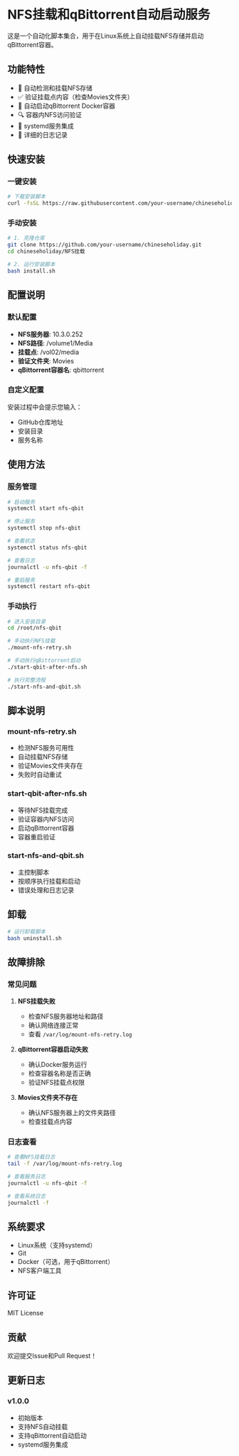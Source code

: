 # NFS挂载和qBittorrent自动启动服务

这是一个自动化脚本集合，用于在Linux系统上自动挂载NFS存储并启动qBittorrent容器。

## 功能特性

- 🔄 自动检测和挂载NFS存储
- ✅ 验证挂载点内容（检查Movies文件夹）
- 🐳 自动启动qBittorrent Docker容器
- 🔍 容器内NFS访问验证
- 🚀 systemd服务集成
- 📝 详细的日志记录

## 快速安装

### 一键安装

```bash
# 下载安装脚本
curl -fsSL https://raw.githubusercontent.com/your-username/chineseholiday/main/NFS挂载/install.sh | bash
```

### 手动安装

```bash
# 1. 克隆仓库
git clone https://github.com/your-username/chineseholiday.git
cd chineseholiday/NFS挂载

# 2. 运行安装脚本
bash install.sh
```

## 配置说明

### 默认配置

- **NFS服务器**: 10.3.0.252
- **NFS路径**: /volume1/Media
- **挂载点**: /vol02/media
- **验证文件夹**: Movies
- **qBittorrent容器名**: qbittorrent

### 自定义配置

安装过程中会提示您输入：
- GitHub仓库地址
- 安装目录
- 服务名称

## 使用方法

### 服务管理

```bash
# 启动服务
systemctl start nfs-qbit

# 停止服务
systemctl stop nfs-qbit

# 查看状态
systemctl status nfs-qbit

# 查看日志
journalctl -u nfs-qbit -f

# 重启服务
systemctl restart nfs-qbit
```

### 手动执行

```bash
# 进入安装目录
cd /root/nfs-qbit

# 手动执行NFS挂载
./mount-nfs-retry.sh

# 手动执行qBittorrent启动
./start-qbit-after-nfs.sh

# 执行完整流程
./start-nfs-and-qbit.sh
```

## 脚本说明

### mount-nfs-retry.sh
- 检测NFS服务可用性
- 自动挂载NFS存储
- 验证Movies文件夹存在
- 失败时自动重试

### start-qbit-after-nfs.sh
- 等待NFS挂载完成
- 验证容器内NFS访问
- 启动qBittorrent容器
- 容器重启验证

### start-nfs-and-qbit.sh
- 主控制脚本
- 按顺序执行挂载和启动
- 错误处理和日志记录

## 卸载

```bash
# 运行卸载脚本
bash uninstall.sh
```

## 故障排除

### 常见问题

1. **NFS挂载失败**
   - 检查NFS服务器地址和路径
   - 确认网络连接正常
   - 查看 `/var/log/mount-nfs-retry.log`

2. **qBittorrent容器启动失败**
   - 确认Docker服务运行
   - 检查容器名称是否正确
   - 验证NFS挂载点权限

3. **Movies文件夹不存在**
   - 确认NFS服务器上的文件夹路径
   - 检查挂载点内容

### 日志查看

```bash
# 查看NFS挂载日志
tail -f /var/log/mount-nfs-retry.log

# 查看服务日志
journalctl -u nfs-qbit -f

# 查看系统日志
journalctl -f
```

## 系统要求

- Linux系统（支持systemd）
- Git
- Docker（可选，用于qBittorrent）
- NFS客户端工具

## 许可证

MIT License

## 贡献

欢迎提交Issue和Pull Request！

## 更新日志

### v1.0.0
- 初始版本
- 支持NFS自动挂载
- 支持qBittorrent自动启动
- systemd服务集成 